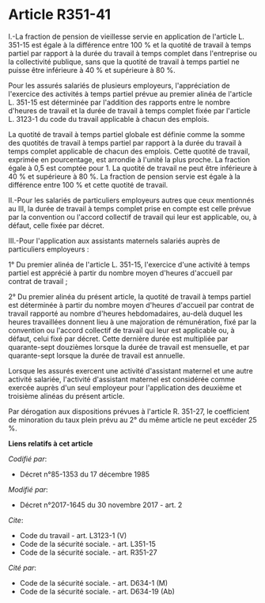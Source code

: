 # Article R351-41

I.-La fraction de pension de vieillesse servie en application de l'article L. 351-15 est égale à la différence entre 100 % et
la quotité de travail à temps partiel par rapport à la durée du travail à temps complet dans l'entreprise ou la collectivité
publique, sans que la quotité de travail à temps partiel ne puisse être inférieure à 40 % et supérieure à 80 %. 

Pour les assurés salariés de plusieurs employeurs, l'appréciation de l'exercice des activités à temps partiel prévue au
premier alinéa de l'article L. 351-15 est déterminée par l'addition des rapports entre le nombre d'heures de travail et la
durée de travail à temps complet fixée par l'article L. 3123-1 du code du travail applicable à chacun des emplois. 

La quotité de travail à temps partiel globale est définie comme la somme des quotités de travail à temps partiel par rapport
à la durée du travail à temps complet applicable de chacun des emplois. Cette quotité de travail, exprimée en pourcentage,
est arrondie à l'unité la plus proche. La fraction égale à 0,5 est comptée pour 1. La quotité de travail ne peut être
inférieure à 40 % et supérieure à 80 %. La fraction de pension servie est égale à la différence entre 100 % et cette quotité
de travail. 

II.-Pour les salariés de particuliers employeurs autres que ceux mentionnés au III, la durée de travail à temps complet prise
en compte est celle prévue par la convention ou l'accord collectif de travail qui leur est applicable, ou, à défaut, celle
fixée par décret. 

III.-Pour l'application aux assistants maternels salariés auprès de particuliers employeurs : 

1° Du premier alinéa de l'article L. 351-15, l'exercice d'une activité à temps partiel est apprécié à partir du nombre moyen
d'heures d'accueil par contrat de travail ; 

2° Du premier alinéa du présent article, la quotité de travail à temps partiel est déterminée à partir du nombre moyen
d'heures d'accueil par contrat de travail rapporté au nombre d'heures hebdomadaires, au-delà duquel les heures travaillées
donnent lieu à une majoration de rémunération, fixé par la convention ou l'accord collectif de travail qui leur est
applicable ou, à défaut, celui fixé par décret. Cette dernière durée est multipliée par quarante-sept douzièmes lorsque la
durée de travail est mensuelle, et par quarante-sept lorsque la durée de travail est annuelle. 

Lorsque les assurés exercent une activité d'assistant maternel et une autre activité salariée, l'activité d'assistant
maternel est considérée comme exercée auprès d'un seul employeur pour l'application des deuxième et troisième alinéas du
présent article. 

Par dérogation aux dispositions prévues à l'article R. 351-27, le coefficient de minoration du taux plein prévu au 2° du même
article ne peut excéder 25 %.

**Liens relatifs à cet article**

_Codifié par_:

  - Décret n°85-1353 du 17 décembre 1985

_Modifié par_:

  - Décret n°2017-1645 du 30 novembre 2017 - art. 2

_Cite_:

  - Code du travail - art. L3123-1 (V)
  - Code de la sécurité sociale. - art. L351-15
  - Code de la sécurité sociale. - art. R351-27

_Cité par_:

  - Code de la sécurité sociale. - art. D634-1 (M)
  - Code de la sécurité sociale. - art. D634-19 (Ab)

